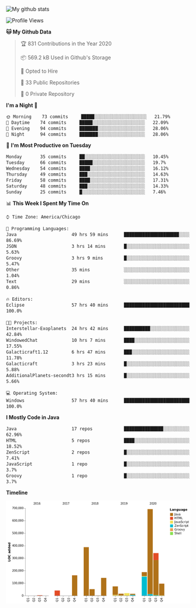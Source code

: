![My github stats](https://github-readme-stats.vercel.app/api?username=romvoid95&theme=gruvbox&include_all_commits=true&show_icons=true")

<!--START_SECTION:waka-->
![Profile Views](http://img.shields.io/badge/Profile%20Views-0-blue)

**🐱 My Github Data** 

> 🏆 831 Contributions in the Year 2020
 > 
> 📦 569.2 kB Used in Github's Storage 
 > 
> 💼 Opted to Hire
 > 
> 📜 33 Public Repositories
 > 
> 🔑 0 Private Repository 
 > 
**I'm a Night 🦉** 

```text
🌞 Morning    73 commits     █████░░░░░░░░░░░░░░░░░░░░   21.79% 
🌆 Daytime    74 commits     █████░░░░░░░░░░░░░░░░░░░░   22.09% 
🌃 Evening    94 commits     ███████░░░░░░░░░░░░░░░░░░   28.06% 
🌙 Night      94 commits     ███████░░░░░░░░░░░░░░░░░░   28.06%

```
📅 **I'm Most Productive on Tuesday** 

```text
Monday       35 commits     ██░░░░░░░░░░░░░░░░░░░░░░░   10.45% 
Tuesday      66 commits     █████░░░░░░░░░░░░░░░░░░░░   19.7% 
Wednesday    54 commits     ████░░░░░░░░░░░░░░░░░░░░░   16.12% 
Thursday     49 commits     ███░░░░░░░░░░░░░░░░░░░░░░   14.63% 
Friday       58 commits     ████░░░░░░░░░░░░░░░░░░░░░   17.31% 
Saturday     48 commits     ███░░░░░░░░░░░░░░░░░░░░░░   14.33% 
Sunday       25 commits     █░░░░░░░░░░░░░░░░░░░░░░░░   7.46%

```


📊 **This Week I Spent My Time On** 

```text
⌚︎ Time Zone: America/Chicago

💬 Programming Languages: 
Java                     49 hrs 59 mins      █████████████████████░░░░   86.69% 
JSON                     3 hrs 14 mins       █░░░░░░░░░░░░░░░░░░░░░░░░   5.63% 
Groovy                   3 hrs 9 mins        █░░░░░░░░░░░░░░░░░░░░░░░░   5.47% 
Other                    35 mins             ░░░░░░░░░░░░░░░░░░░░░░░░░   1.04% 
Text                     29 mins             ░░░░░░░░░░░░░░░░░░░░░░░░░   0.86%

🔥 Editors: 
Eclipse                  57 hrs 40 mins      █████████████████████████   100.0%

🐱‍💻 Projects: 
Interstellar-Exoplanets  24 hrs 42 mins      ██████████░░░░░░░░░░░░░░░   42.84% 
WindowedChat             10 hrs 7 mins       ████░░░░░░░░░░░░░░░░░░░░░   17.55% 
Galacticraft1.12         6 hrs 47 mins       ███░░░░░░░░░░░░░░░░░░░░░░   11.78% 
Galacticraft             3 hrs 23 mins       █░░░░░░░░░░░░░░░░░░░░░░░░   5.88% 
AdditionalPlanets-secondt3 hrs 15 mins       █░░░░░░░░░░░░░░░░░░░░░░░░   5.66%

💻 Operating System: 
Windows                  57 hrs 40 mins      █████████████████████████   100.0%

```

**I Mostly Code in Java** 

```text
Java                     17 repos            ███████████████░░░░░░░░░░   62.96% 
HTML                     5 repos             ████░░░░░░░░░░░░░░░░░░░░░   18.52% 
ZenScript                2 repos             █░░░░░░░░░░░░░░░░░░░░░░░░   7.41% 
JavaScript               1 repo              █░░░░░░░░░░░░░░░░░░░░░░░░   3.7% 
Groovy                   1 repo              █░░░░░░░░░░░░░░░░░░░░░░░░   3.7%

```


**Timeline**

![Chart not found](https://github.com/ROMVoid95/ROMVoid95/blob/master/charts/bar_graph.png) 


<!--END_SECTION:waka-->
